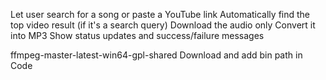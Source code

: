 Let user search for a song or paste a YouTube link
Automatically find the top video result (if it's a search query)
Download the audio only
Convert it into MP3
Show status updates and success/failure messages


ffmpeg-master-latest-win64-gpl-shared Download and add bin path in Code
